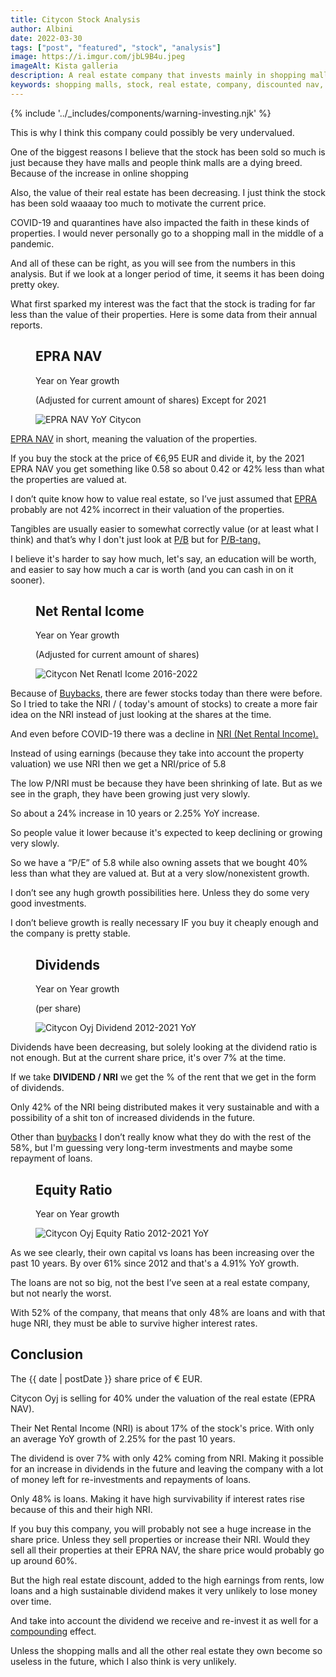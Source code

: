 ```yaml
---
title: Citycon Stock Analysis
author: Albini
date: 2022-03-30
tags: ["post", "featured", "stock", "analysis"]
image: https://i.imgur.com/jbL9B4u.jpeg
imageAlt: Kista galleria
description: A real estate company that invests mainly in shopping malls is selling so low it's starting to get really interesting.
keywords: shopping malls, stock, real estate, company, discounted nav, value investing, stock analysis, dividend stock, fundamental stock charts, quarterly dividend, share fundamental analysis
---
```


{% include '../_includes/components/warning-investing.njk' %}

<p>
    This is why I think this company could possibly be very undervalued.
</p>

<p>
    One of the biggest reasons I believe that the stock has been sold so much is just because they have malls and people think malls are a dying breed. Because of the increase in online shopping
</p>

<p>
    Also, the value of their real estate has been decreasing. I just think the stock has been sold waaaay too much to motivate the current price.
</p>

<p>
    COVID-19 and quarantines have also impacted the faith in these kinds of properties. I would never personally go to a shopping mall in the middle of a pandemic.
</p>

<p>
    And all of these can be right, as you will see from the numbers in this analysis. But if we look at a longer period of time, it seems it has been doing pretty okey.
</p>

<p>
    What first sparked my interest was the fact that the stock is trading for far less than the value of their properties. Here is some data from their annual reports.
</p>

<figure>
    <figcaption class="text-centered">
        <h2>EPRA NAV</h2>
        <p>Year on Year growth</p>
        <p class="text-light">(Adjusted for current amount of shares) Except for 2021</p>
    </figcaption>
    <img loading="lazy" src="https://i.imgur.com/QVRlQaL.png" alt="EPRA NAV YoY Citycon" class="zoom">
</figure>

<p>
    <a href="https://quoteddata.com/glossary/epra-nav/" target="_blank">EPRA NAV</a>
    in short, meaning the valuation of the properties.
</p>

<p>
    If you buy the stock at the price of €6,95 EUR and divide it, by the 2021 EPRA NAV you get something like 0.58 so about 0.42 or 42% less than what the properties are valued at.
</p>

<p>
    I don’t quite know how to value real estate, so I’ve just assumed that
    <a href="https://www.epra.com/" target="_blank">EPRA</a>
    probably are not 42% incorrect in their valuation of the properties. 
</p>

<p>
    Tangibles are usually easier to somewhat correctly value (or at least what I think) and that’s why I don't just look at 
    <a href="https://www.investopedia.com/terms/p/price-to-bookratio.asp" target="_blank">P/B</a>
     but for 
    <a href="https://www.investopedia.com/terms/t/tbvps.asp" target="_blank">P/B-tang.</a>
</p>

<p>
    I believe it's harder to say how much, let's say, an education will be worth, and easier to say how much a car is worth (and you can cash in on it sooner).
</p>

<figure>
    <figcaption class="text-centered">
        <h2>Net Rental Icome</h2>
        <p>Year on Year growth</p>
        <p class="text-light">(Adjusted for current amount of shares)</p>
    </figcaption>
    <img loading="lazy" src="https://i.imgur.com/eog2aTj.png" alt="Citycon Net Renatl Icome 2016-2022" class="zoom">
</figure>

<p>
    Because of 
    <a href="https://www.investopedia.com/terms/b/buyback.asp" target="_blank">Buybacks</a>,
    there are fewer stocks today than there were before. So I tried to take the NRI / ( today's amount of stocks) to create a more fair idea on the NRI instead of just looking at the shares at the time.
</p>

<p>
    And even before COVID-19 there was a decline in 
    <a href="https://www.healthcare.gov/glossary/net-rental-income/" target="_blank">NRI (Net Rental Income).</a>
</p>

<p>
    Instead of using earnings (because they take into account the property valuation) we use NRI then we get a NRI/price of 5.8 
</p>

<p>
    The low P/NRI must be because they have been shrinking of late. But as we see in the graph, they have been growing just very slowly.
</p>

<p>
    So about a <span class="text-plus">24%</span> increase in 10 years or <span class="text-plus">2.25%</span> YoY increase.
</p>

<p>
    So people value it lower because it's expected to keep declining or growing very slowly.
</p>

<p>
    So we have a “P/E” of 5.8 while also owning assets that we bought <span class="text-plus">40%</span> less than what they are valued at.
    But at a very slow/nonexistent growth.
</p>

<p>
    I don’t see any hugh growth possibilities here. Unless they do some very good investments.
</p>

<p>
    I don’t believe growth is really necessary IF you buy it cheaply enough and the company is pretty stable.
</p>

<figure>
    <figcaption class="text-centered">
        <h2>Dividends</h2>
        <p>Year on Year growth</p>
        <p class="text-light">(per share)</p>
    </figcaption>
    <img loading="lazy" src="https://i.imgur.com/pU7pLvy.png" alt="Citycon Oyj Dividend 2012-2021 YoY" class="zoom">
</figure>

<p>
    Dividends have been decreasing, but solely looking at the dividend ratio is not enough.
     But at the current share price, it's over 7% at the time.
</p>

<p>
    If we take <b>DIVIDEND / NRI</b> we get the % of the rent that we get in the form of dividends. 
</p>

<p>
    Only 42% of the NRI being distributed makes it very sustainable and with a possibility of a shit ton of increased dividends in the future.
</p>

<p>
    Other than <a href="https://www.investopedia.com/terms/b/buyback.asp" target="_blank">buybacks</a> I don’t  really know what they do with the rest of the 58%, but I'm guessing very long-term investments and maybe some repayment of loans.
</p>

<figure>
    <figcaption class="text-centered">
        <h2>Equity Ratio</h2>
        <p>Year on Year growth</p>
    </figcaption>
    <img loading="lazy" src="https://i.imgur.com/I94stnN.png" alt="Citycon Oyj Equity Ratio 2012-2021 YoY" class="zoom">
</figure>

<p>
    As we see clearly, their own capital vs loans has been increasing over the past 10 years.
    By over <span class="text-plus">61%</span> since 2012 and that's a <span class="text-plus">4.91%</span> YoY growth.
</p>

<p>
    The loans are not so big, not the best I’ve seen at a real estate company, but not nearly the worst.
</p>

<p>
    With 52% of the company, that means that only 48% are loans and with that huge NRI, they must be able to survive higher interest rates.
</p>

<h2 class="color-special text-underline">Conclusion</h2>

<p>
    The <span>{{ date | postDate }}</span> share price of €<span id="citycon"></span> EUR.
</p>

<p>
    Citycon Oyj is selling for <span class="text-plus">40%</span> under the valuation of the real estate (EPRA NAV).
</p>

<p>
    Their Net Rental Income (NRI) is about 17% of the stock's price.
     With only an average YoY growth of <span class="text-plus">2.25%</span> for the past 10 years.
</p>

<p>
    The dividend is over <span class="text-plus">7%</span> with only 42% coming from NRI.
    Making it possible for an increase in dividends in the future and leaving the company with a lot of money left for re-investments and repayments of loans.
</p>

<p>
    Only 48% is loans. Making it have high survivability if interest rates rise because of this and their high NRI.
</p>

<p>
    If you buy this company, you will probably not see a huge increase in the share price. Unless they sell properties or increase their NRI. Would they sell all their properties at their EPRA NAV, the share price would probably go up around <span class="text-plus">60%</span>.
</p>

<p>
    But the high real estate discount, added to the high earnings from rents, low loans and a high sustainable dividend makes it very unlikely to lose money over time.
</p>

<p>
    And take into account the dividend we receive and re-invest it as well for a 
    <a href="https://www.investopedia.com/terms/c/compounding.asp" target="_blank">compounding</a> effect.
</p>

<p>
    Unless the shopping malls and all the other real estate they own become so useless in the future, which I also think is very unlikely.
</p>